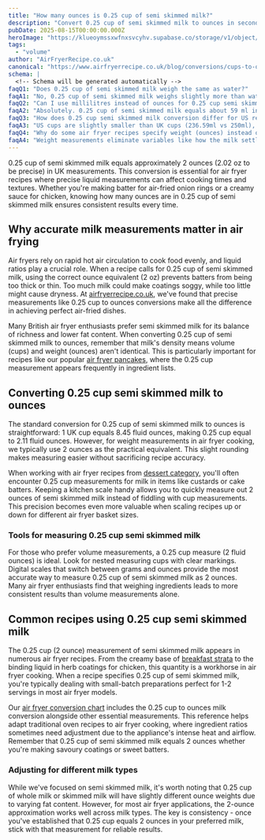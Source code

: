 ```yaml
---
title: "How many ounces is 0.25 cup of semi skimmed milk?"
description: "Convert 0.25 cup of semi skimmed milk to ounces in seconds with our easy guide. Perfect for air fryer recipes and precise measurements."
pubDate: 2025-08-15T00:00:00.000Z
heroImage: "https://klueoymssxwfnxsvcyhv.supabase.co/storage/v1/object/public/Shmucket/how-many-ounces-is-0-25-cup-semi-skimmed-milk.webp"
tags:
  - "volume"
author: "AirFryerRecipe.co.uk"
canonical: "https://www.airfryerrecipe.co.uk/blog/conversions/cups-to-ounces/how-many-ounces-is-0-25-cup-semi-skimmed-milk"
schema: |
  <!-- Schema will be generated automatically -->
faqQ1: "Does 0.25 cup of semi skimmed milk weigh the same as water?"
faqA1: "No, 0.25 cup of semi skimmed milk weighs slightly more than water due to its density from proteins and sugars. While water weighs about 2 ounces per 0.25 cup, semi skimmed milk comes in at approximately 2.02 ounces for the same volume. This small difference matters in precise air fryer recipes where liquid ratios affect texture."
faqQ2: "Can I use millilitres instead of ounces for 0.25 cup semi skimmed milk?"
faqA2: "Absolutely. 0.25 cup of semi skimmed milk equals about 59 ml in UK measurements. Many digital scales and measuring jugs display both ounces and millilitres, making it easy to switch between units. For air fryer recipes, the 59ml measure works just as well as the 2-ounce equivalent."
faqQ3: "How does 0.25 cup semi skimmed milk conversion differ for US recipes?"
faqA3: "US cups are slightly smaller than UK cups (236.59ml vs 250ml), so 0.25 US cup equals about 1.98 ounces of semi skimmed milk. When using American air fryer recipes, this small difference (2oz UK vs 1.98oz US) rarely affects outcomes, but for precision baking, it's worth noting the variation."
faqQ4: "Why do some air fryer recipes specify weight (ounces) instead of volume (cups) for milk?"
faqA4: "Weight measurements eliminate variables like how the milk settles in the cup or whether you've scooped or poured it. For air fryer cooking where heat circulates intensely, the exact 2-ounce weight of 0.25 cup semi skimmed milk ensures batters and coatings behave predictably. It's also easier to scale recipes precisely by weight."
---
```

<p>0.25 cup of semi skimmed milk equals approximately 2 ounces (2.02 oz to be precise) in UK measurements. This conversion is essential for air fryer recipes where precise liquid measurements can affect cooking times and textures. Whether you're making batter for air-fried onion rings or a creamy sauce for chicken, knowing how many ounces are in 0.25 cup of semi skimmed milk ensures consistent results every time.</p>

<h2>Why accurate milk measurements matter in air frying</h2>
<p>Air fryers rely on rapid hot air circulation to cook food evenly, and liquid ratios play a crucial role. When a recipe calls for 0.25 cup of semi skimmed milk, using the correct ounce equivalent (2 oz) prevents batters from being too thick or thin. Too much milk could make coatings soggy, while too little might cause dryness. At <a href=https://www.airfryerrecipe.co.uk>airfryerrecipe.co.uk</a>, we've found that precise measurements like 0.25 cup to ounces conversions make all the difference in achieving perfect air-fried dishes.</p>
<p>Many British air fryer enthusiasts prefer semi skimmed milk for its balance of richness and lower fat content. When converting 0.25 cup of semi skimmed milk to ounces, remember that milk's density means volume (cups) and weight (ounces) aren't identical. This is particularly important for recipes like our popular <a href=https://www.airfryerrecipe.co.uk/recipes>air fryer pancakes</a>, where the 0.25 cup measurement appears frequently in ingredient lists.</p>

<h2>Converting 0.25 cup semi skimmed milk to ounces</h2>
<p>The standard conversion for 0.25 cup of semi skimmed milk to ounces is straightforward: 1 UK cup equals 8.45 fluid ounces, making 0.25 cup equal to 2.11 fluid ounces. However, for weight measurements in air fryer cooking, we typically use 2 ounces as the practical equivalent. This slight rounding makes measuring easier without sacrificing recipe accuracy.</p>
<p>When working with air fryer recipes from <a href=https://www.airfryerrecipe.co.uk/recipe-category/dessert>dessert category</a>, you'll often encounter 0.25 cup measurements for milk in items like custards or cake batters. Keeping a kitchen scale handy allows you to quickly measure out 2 ounces of semi skimmed milk instead of fiddling with cup measurements. This precision becomes even more valuable when scaling recipes up or down for different air fryer basket sizes.</p>

<h3>Tools for measuring 0.25 cup semi skimmed milk</h3>
<p>For those who prefer volume measurements, a 0.25 cup measure (2 fluid ounces) is ideal. Look for nested measuring cups with clear markings. Digital scales that switch between grams and ounces provide the most accurate way to measure 0.25 cup of semi skimmed milk as 2 ounces. Many air fryer enthusiasts find that weighing ingredients leads to more consistent results than volume measurements alone.</p>

<h2>Common recipes using 0.25 cup semi skimmed milk</h2>
<p>The 0.25 cup (2 ounce) measurement of semi skimmed milk appears in numerous air fryer recipes. From the creamy base of <a href=https://www.airfryerrecipe.co.uk/recipe-category/breakfast>breakfast strata</a> to the binding liquid in herb coatings for chicken, this quantity is a workhorse in air fryer cooking. When a recipe specifies 0.25 cup of semi skimmed milk, you're typically dealing with small-batch preparations perfect for 1-2 servings in most air fryer models.</p>
<p>Our <a href=https://www.airfryerrecipe.co.uk/air-fryer-conversion-chart>air fryer conversion chart</a> includes the 0.25 cup to ounces milk conversion alongside other essential measurements. This reference helps adapt traditional oven recipes to air fryer cooking, where ingredient ratios sometimes need adjustment due to the appliance's intense heat and airflow. Remember that 0.25 cup of semi skimmed milk equals 2 ounces whether you're making savoury coatings or sweet batters.</p>

<h3>Adjusting for different milk types</h3>
<p>While we've focused on semi skimmed milk, it's worth noting that 0.25 cup of whole milk or skimmed milk will have slightly different ounce weights due to varying fat content. However, for most air fryer applications, the 2-ounce approximation works well across milk types. The key is consistency - once you've established that 0.25 cup equals 2 ounces in your preferred milk, stick with that measurement for reliable results.</p>
